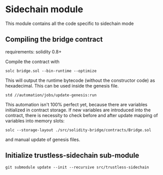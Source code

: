 # Sidechain module

This module contains all the code specific to sidechain mode

## Compiling the bridge contract

requirements: solidity 0.8+

Compile the contract with

```
solc bridge.sol --bin-runtime --optimize
```

This will output the runtime bytecode (without the constructor code) as hexadecimal. This can be used inside the
genesis file.

```commandline
std //automation/jobs/update-genesis:run
```

This automation isn't 100% perfect yet, because there are variables initialized in contract storage.
If new variables are introduced into the contract, there is necessity to check before and after update
mapping of variables into memory slots:

```commandline
solc --storage-layout ./src/solidity-bridge/contracts/Bridge.sol
```

and manual update of genesis files.

## Initialize trustless-sidechain sub-module

```shell
git submodule update --init --recursive src/trustless-sidechain
```
